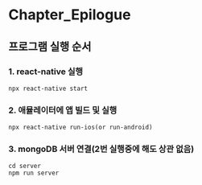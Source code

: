 # Chapter_Epilogue

## 프로그램 실행 순서

### 1. react-native 실행
```npx react-native start```

### 2. 애뮬레이터에 앱 빌드 및 실행
```npx react-native run-ios(or run-android)```

### 3. mongoDB 서버 연결(2번 실행중에 해도 상관 없음)
```
cd server
npm run server
```
